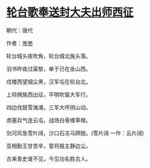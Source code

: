# [轮台歌奉送封大夫出师西征](http://so.gushiwen.org/view_9317.aspx)

朝代：唐代

作者：[岑参](http://so.gushiwen.org/author_113.aspx)

轮台城头夜吹角，轮台城北旄头落。

羽书昨夜过渠黎，单于已在金山西。

戍楼西望烟尘黑，汉军屯在轮台北。

上将拥旄西出征，平明吹笛大军行。

四边伐鼓雪海涌，三军大呼阴山动。

虏塞兵气连云屯，战场白骨缠草根。

剑河风急雪片阔，沙口石冻马蹄脱。(雪片阔 一作：云片阔)

亚相勤王甘苦辛，誓将报主静边尘。

古来青史谁不见，今见功名胜古人。

